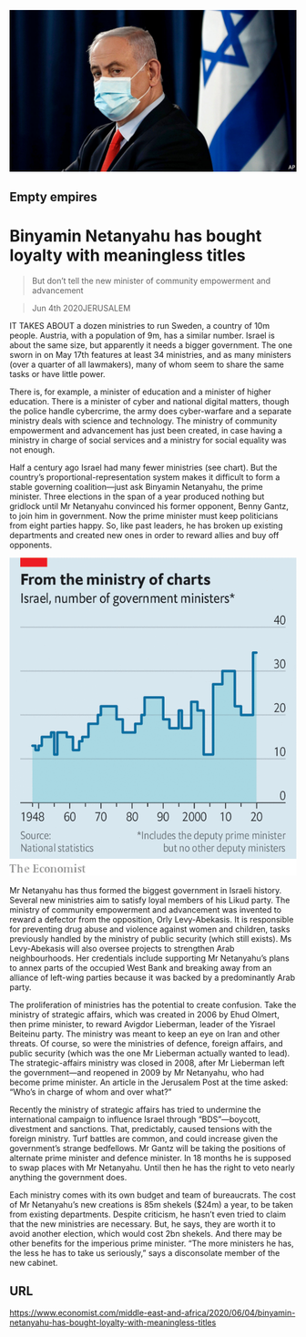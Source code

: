 ![](./images/20200606_MAP501.jpg)

## Empty empires

# Binyamin Netanyahu has bought loyalty with meaningless titles

> But don’t tell the new minister of community empowerment and advancement

> Jun 4th 2020JERUSALEM

IT TAKES ABOUT a dozen ministries to run Sweden, a country of 10m people. Austria, with a population of 9m, has a similar number. Israel is about the same size, but apparently it needs a bigger government. The one sworn in on May 17th features at least 34 ministries, and as many ministers (over a quarter of all lawmakers), many of whom seem to share the same tasks or have little power.

There is, for example, a minister of education and a minister of higher education. There is a minister of cyber and national digital matters, though the police handle cybercrime, the army does cyber-warfare and a separate ministry deals with science and technology. The ministry of community empowerment and advancement has just been created, in case having a ministry in charge of social services and a ministry for social equality was not enough.

Half a century ago Israel had many fewer ministries (see chart). But the country’s proportional-representation system makes it difficult to form a stable governing coalition—just ask Binyamin Netanyahu, the prime minister. Three elections in the span of a year produced nothing but gridlock until Mr Netanyahu convinced his former opponent, Benny Gantz, to join him in government. Now the prime minister must keep politicians from eight parties happy. So, like past leaders, he has broken up existing departments and created new ones in order to reward allies and buy off opponents.

![](./images/20200606_MAC838.png)

Mr Netanyahu has thus formed the biggest government in Israeli history. Several new ministries aim to satisfy loyal members of his Likud party. The ministry of community empowerment and advancement was invented to reward a defector from the opposition, Orly Levy-Abekasis. It is responsible for preventing drug abuse and violence against women and children, tasks previously handled by the ministry of public security (which still exists). Ms Levy-Abekasis will also oversee projects to strengthen Arab neighbourhoods. Her credentials include supporting Mr Netanyahu’s plans to annex parts of the occupied West Bank and breaking away from an alliance of left-wing parties because it was backed by a predominantly Arab party.

The proliferation of ministries has the potential to create confusion. Take the ministry of strategic affairs, which was created in 2006 by Ehud Olmert, then prime minister, to reward Avigdor Lieberman, leader of the Yisrael Beiteinu party. The ministry was meant to keep an eye on Iran and other threats. Of course, so were the ministries of defence, foreign affairs, and public security (which was the one Mr Lieberman actually wanted to lead). The strategic-affairs ministry was closed in 2008, after Mr Lieberman left the government—and reopened in 2009 by Mr Netanyahu, who had become prime minister. An article in the Jerusalem Post at the time asked: “Who’s in charge of whom and over what?”

Recently the ministry of strategic affairs has tried to undermine the international campaign to influence Israel through “BDS”—boycott, divestment and sanctions. That, predictably, caused tensions with the foreign ministry. Turf battles are common, and could increase given the government’s strange bedfellows. Mr Gantz will be taking the positions of alternate prime minister and defence minister. In 18 months he is supposed to swap places with Mr Netanyahu. Until then he has the right to veto nearly anything the government does.

Each ministry comes with its own budget and team of bureaucrats. The cost of Mr Netanyahu’s new creations is 85m shekels ($24m) a year, to be taken from existing departments. Despite criticism, he hasn’t even tried to claim that the new ministries are necessary. But, he says, they are worth it to avoid another election, which would cost 2bn shekels. And there may be other benefits for the imperious prime minister. “The more ministers he has, the less he has to take us seriously,” says a disconsolate member of the new cabinet.

## URL

https://www.economist.com/middle-east-and-africa/2020/06/04/binyamin-netanyahu-has-bought-loyalty-with-meaningless-titles
